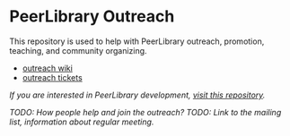 PeerLibrary Outreach
====================

This repository is used to help with PeerLibrary outreach, promotion, teaching, and community organizing.

* [outreach wiki](https://github.com/peerlibrary/outreach/wiki)
* [outreach tickets](https://github.com/peerlibrary/outreach/issues)

_If you are interested in PeerLibrary development, [visit this repository](https://github.com/peerlibrary/peerlibrary)._

_TODO: How people help and join the outreach?_
_TODO: Link to the mailing list, information about regular meeting._
